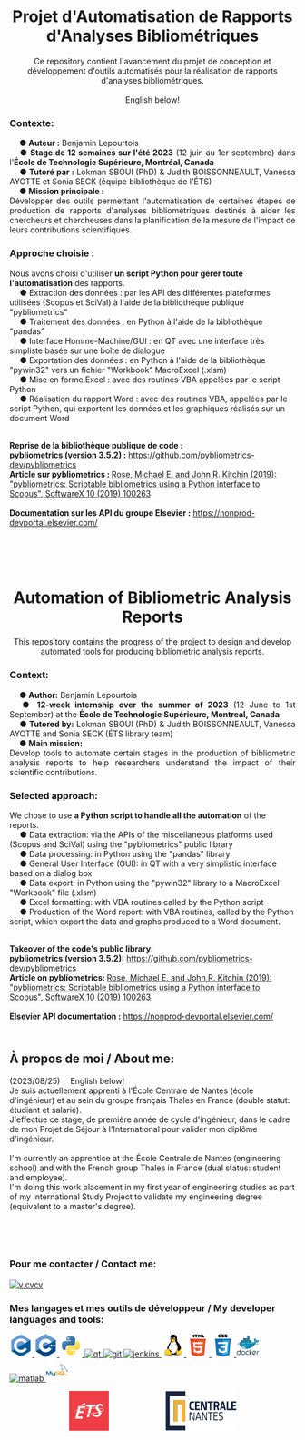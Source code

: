 <!--
Author: Benjamin Lepourtois <benjamin.lepourtois@gmail.com>
Copyright: All rights reserved.
See the license attached to the root of the project.
-->


<h1 align="center">Projet d'Automatisation de Rapports d'Analyses Bibliométriques</h1>
<p align="center">Ce repository contient l'avancement du projet de conception et développement d'outils automatisés pour la réalisation de rapports d'analyses bibliométriques.
<br><br>English below!</p>

<h3><b>Contexte:</b></h3>
<p style="text-align: justify;">&emsp;<b> ● Auteur :</b> Benjamin Lepourtois
<br>&emsp;<b> ● Stage de 12 semaines sur l'été 2023</b> (12 juin au 1er septembre) dans l'<b>École de Technologie Supérieure, Montréal, Canada</b>
<br>&emsp;<b> ● Tutoré par :</b> Lokman SBOUI (PhD) & Judith BOISSONNEAULT, Vanessa AYOTTE et Sonia SECK (équipe bibliothèque de l'ÉTS)
<br>&emsp;<b> ● Mission principale : </b> <br>
Développer des outils permettant l'automatisation de certaines étapes de production de rapports d'analyses bibliométriques destinés à aider les chercheurs et chercheuses dans la planification de la mesure de l'impact de leurs contributions scientifiques.</p>

<h3><b>Approche choisie :</b></h3>
<p> Nous avons choisi d'utiliser <b>un script Python pour gérer toute l'automatisation</b> des rapports.
<br>&emsp; ● Extraction des données : par les API des différentes plateformes utilisées (Scopus et SciVal) à l'aide de la bibliothèque publique "pybliometrics"
<br>&emsp; ● Traitement des données : en Python à l'aide de la bibliothèque "pandas"
<br>&emsp; ● Interface Homme-Machine/GUI : en QT avec une interface très simpliste basée sur une boîte de dialogue
<br>&emsp; ● Exportation des données : en Python à l'aide de la bibliothèque "pywin32" vers un fichier "Workbook" MacroExcel (.xlsm)
<br>&emsp; ● Mise en forme Excel : avec des routines VBA appelées par le script Python
<br>&emsp; ● Réalisation du rapport Word : avec des routines VBA, appelées par le script Python, qui exportent les données et les graphiques réalisés sur un document Word

<br><b>Reprise de la bibliothèque publique de code :</b>
<br><b>pybliometrics (version 3.5.2) :</b> https://github.com/pybliometrics-dev/pybliometrics
<br><b>Article sur pybliometrics : </b> <a href="https://www.sciencedirect.com/science/article/pii/S2352711019300573">Rose, Michael E. and John R. Kitchin (2019): "pybliometrics: Scriptable bibliometrics using a Python interface to Scopus", SoftwareX 10 (2019) 100263</a>
<br><br><b>Documentation sur les API du groupe Elsevier :</b> https://nonprod-devportal.elsevier.com/
</p>



<h1 align="center"><br><br>Automation of Bibliometric Analysis Reports</h1>
<p align="center">This repository contains the progress of the project to design and develop automated tools for producing bibliometric analysis reports.</p>

<h3><b>Context:</b></h3>
<p style="text-align: justify;">&emsp;<b> ● Author:</b> Benjamin Lepourtois
<br>&emsp;<b> ● 12-week internship over the summer of 2023</b> (12 June to 1st September) at the <b>École de Technologie Supérieure, Montreal, Canada</b>
<br>&emsp;<b> ● Tutored by:</b> Lokman SBOUI (PhD) & Judith BOISSONNEAULT, Vanessa AYOTTE and Sonia SECK (ÉTS library team)
<br>&emsp;<b> ● Main mission: </b> <br>
Develop tools to automate certain stages in the production of bibliometric analysis reports to help researchers understand the impact of their scientific contributions. </p>

<h3><b>Selected approach:</b></h3>
<p> We chose to use <b>a Python script to handle all the automation</b> of the reports.
<br>&emsp; ● Data extraction: via the APIs of the miscellaneous platforms used (Scopus and SciVal) using the "pybliometrics" public library
<br>&emsp; ● Data processing: in Python using the "pandas" library
<br>&emsp; ● General User Interface (GUI): in QT with a very simplistic interface based on a dialog box
<br>&emsp; ● Data export: in Python using the "pywin32" library to a MacroExcel "Workbook" file (.xlsm)
<br>&emsp; ● Excel formatting: with VBA routines called by the Python script
<br>&emsp; ● Production of the Word report: with VBA routines, called by the Python script, which export the data and graphs produced to a Word document.

<br><b>Takeover of the code's public library:</b>
<br><b>pybliometrics (version 3.5.2):</b> https://github.com/pybliometrics-dev/pybliometrics
<br><b>Article on pybliometrics: </b> <a href="https://www.sciencedirect.com/science/article/pii/S2352711019300573">Rose, Michael E. and John R. Kitchin (2019): "pybliometrics: Scriptable bibliometrics using a Python interface to Scopus", SoftwareX 10 (2019) 100263</a>
<br><br><b>Elsevier API documentation :</b> https://nonprod-devportal.elsevier.com/
</p>


<h2 align="left"><br>À propos de moi / About me:</h2>
<p>(2023/08/25) &emsp;English below!
<br>Je suis actuellement apprenti à l'École Centrale de Nantes (école d'ingénieur) et au sein du groupe français Thales en France (double statut: étudiant et salarié). 
<br>J'effectue ce stage, de première année de cycle d'ingénieur, dans le cadre de mon Projet de Séjour à l'International pour valider mon diplôme d'ingénieur.
<br><br>I'm currently an apprentice at the École Centrale de Nantes (engineering school) and with the French group Thales in France (dual status: student and employee). 
<br>I'm doing this work placement in my first year of engineering studies as part of my International Study Project to validate my engineering degree (equivalent to a master's degree).</p>

<h3 align="left"><br><br><br>Pour me contacter / Contact me:</h3>

<p align="left">
<a href="https://www.linkedin.com/in/benjamin-lepourtois-b09564232/" target="blank"><img align="center" src="https://upload.wikimedia.org/wikipedia/commons/thumb/8/81/LinkedIn_icon.svg/2048px-LinkedIn_icon.svg.png" alt="v cvcv" height="30" width="30" /></a>
<link rel="stylesheet" href="Documentation/Stylesheet.css"/><link/>
</p>

<h3 align="left">Mes langages et mes outils de développeur / My developer languages and tools:</h3>
<div> 
    <p align="left"> 
        <a href="https://www.cprogramming.com/" target="_blank" rel="noreferrer"> <img src="https://raw.githubusercontent.com/devicons/devicon/master/icons/c/c-original.svg" alt="c" width="40" height="40"/> </a> 
        <a href="https://www.w3schools.com/cpp/" target="_blank" rel="noreferrer"> <img src="https://raw.githubusercontent.com/devicons/devicon/master/icons/cplusplus/cplusplus-original.svg" alt="cplusplus" width="40" height="40"/> </a> 
        <a href="https://www.python.org" target="_blank" rel="noreferrer"> <img src="https://raw.githubusercontent.com/devicons/devicon/master/icons/python/python-original.svg" alt="python" width="40" height="40"/> </a> 
        <a href="https://www.qt.io/" target="_blank" rel="noreferrer"> <img src="https://upload.wikimedia.org/wikipedia/commons/0/0b/Qt_logo_2016.svg" alt="qt" width="40" height="40"/> </a> 
        <a href="https://git-scm.com/" target="_blank" rel="noreferrer"> <img src="https://www.vectorlogo.zone/logos/git-scm/git-scm-icon.svg" alt="git" width="40" height="40"/> </a> 
        <a href="https://www.jenkins.io" target="_blank" rel="noreferrer"> <img src="https://www.vectorlogo.zone/logos/jenkins/jenkins-icon.svg" alt="jenkins" width="40" height="40"/> </a> 
        <a href="https://www.linux.org/" target="_blank" rel="noreferrer"> <img src="https://raw.githubusercontent.com/devicons/devicon/master/icons/linux/linux-original.svg" alt="linux" width="40" height="40"/> </a> 
        <a href="https://www.w3.org/html/" target="_blank" rel="noreferrer"> <img src="https://raw.githubusercontent.com/devicons/devicon/master/icons/html5/html5-original-wordmark.svg" alt="html5" width="40" height="40"/> </a>  
        <a href="https://www.w3schools.com/css/" target="_blank" rel="noreferrer"> <img src="https://raw.githubusercontent.com/devicons/devicon/master/icons/css3/css3-original-wordmark.svg" alt="css3" width="40" height="40"/> </a> 
        <a href="https://www.docker.com/" target="_blank" rel="noreferrer"> <img src="https://raw.githubusercontent.com/devicons/devicon/master/icons/docker/docker-original-wordmark.svg" alt="docker" width="40" height="40"/> </a> 
        <a href="https://www.mathworks.com/" target="_blank" rel="noreferrer"> <img src="https://upload.wikimedia.org/wikipedia/commons/2/21/Matlab_Logo.png" alt="matlab" width="40" height="40"/> </a> 
        <a href="https://www.mysql.com/" target="_blank" rel="noreferrer"> <img src="https://raw.githubusercontent.com/devicons/devicon/master/icons/mysql/mysql-original-wordmark.svg" alt="mysql" width="40" height="40"/> </a> 
    </p> 
</div>

<div align="center" style="display: flex; justify-content: center; align-items: center;">
<br>
  <a href="https://www.etsmtl.ca/" style="margin-right: 50px;"> <img src="Logos/ETS_Logo.png" width="70" height="70"></a>
  <a href="https://www.ec-nantes.fr/" style="margin-left: 50px;"> <img src="Logos/CN.png" width="125" height="70"></a>
</div>
